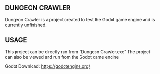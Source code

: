 ## DUNGEON CRAWLER

Dungeon Crawler is a project created to test the Godot game engine
and is currently unfinished.

## USAGE

This project can be directly run from "Dungeon Crawler.exe"
The project can also be viewed and run from the Godot game engine

Godot Download:
	https://godotengine.org/



